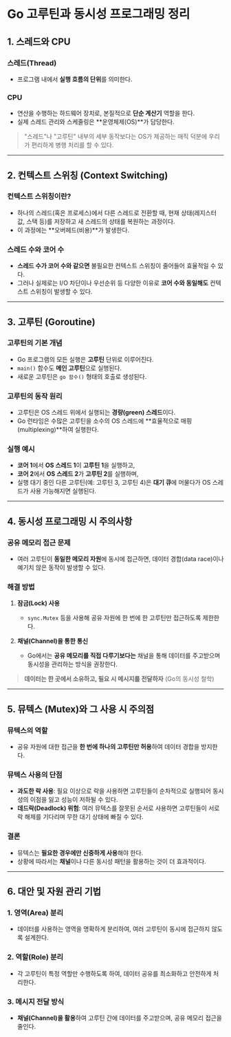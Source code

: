 # Go 고루틴과 동시성 프로그래밍 정리

## 1. 스레드와 CPU

### 스레드(Thread)
- 프로그램 내에서 **실행 흐름의 단위**를 의미한다.

### CPU
- 연산을 수행하는 하드웨어 장치로, 본질적으로 **단순 계산기** 역할을 한다.
- 실제 스레드 관리와 스케줄링은 **운영체제(OS)**가 담당한다.

> "스레드"나 "고루틴" 내부의 세부 동작보다는 OS가 제공하는 매직 덕분에 우리가 편리하게 병행 처리를 할 수 있다.

---

## 2. 컨텍스트 스위칭 (Context Switching)

### 컨텍스트 스위칭이란?
- 하나의 스레드(혹은 프로세스)에서 다른 스레드로 전환할 때, 현재 상태(레지스터 값, 스택 등)를 저장하고 새 스레드의 상태를 복원하는 과정이다.
- 이 과정에는 **오버헤드(비용)**가 발생한다.

### 스레드 수와 코어 수
- **스레드 수가 코어 수와 같으면** 불필요한 컨텍스트 스위칭이 줄어들어 효율적일 수 있다.
- 그러나 실제로는 I/O 차단이나 우선순위 등 다양한 이유로 **코어 수와 동일해도** 컨텍스트 스위칭이 발생할 수 있다.

---

## 3. 고루틴 (Goroutine)

### 고루틴의 기본 개념
- Go 프로그램의 모든 실행은 **고루틴** 단위로 이루어진다.
- `main()` 함수도 **메인 고루틴**으로 실행된다.
- 새로운 고루틴은 `go 함수()` 형태의 호출로 생성된다.

### 고루틴의 동작 원리
- 고루틴은 OS 스레드 위에서 실행되는 **경량(green) 스레드**이다.
- Go 런타임은 수많은 고루틴을 소수의 OS 스레드에 **효율적으로 매핑(multiplexing)**하여 실행한다.

### 실행 예시
- **코어 1**에서 **OS 스레드 1**이 **고루틴 1**을 실행하고,
- **코어 2**에서 **OS 스레드 2**가 **고루틴 2**를 실행하며,
- 실행 대기 중인 다른 고루틴(예: 고루틴 3, 고루틴 4)은 **대기 큐**에 머물다가 OS 스레드가 사용 가능해지면 실행된다.

---

## 4. 동시성 프로그래밍 시 주의사항

### 공유 메모리 접근 문제
- 여러 고루틴이 **동일한 메모리 자원**에 동시에 접근하면, 데이터 경합(data race)이나 예기치 않은 동작이 발생할 수 있다.

### 해결 방법
1. **잠금(Lock) 사용**
   - `sync.Mutex` 등을 사용해 공유 자원에 한 번에 한 고루틴만 접근하도록 제한한다.
   
2. **채널(Channel)을 통한 통신**
   - Go에서는 **공유 메모리를 직접 다루기보다는** 채널을 통해 데이터를 주고받으며 동시성을 관리하는 방식을 권장한다.

> **데이터는 한 곳에서 소유하고, 필요 시 메시지를 전달하자** (Go의 동시성 철학)

---

## 5. 뮤텍스 (Mutex)와 그 사용 시 주의점

### 뮤텍스의 역할
- 공유 자원에 대한 접근을 **한 번에 하나의 고루틴만 허용**하여 데이터 경합을 방지한다.

### 뮤텍스 사용의 단점
- **과도한 락 사용**: 필요 이상으로 락을 사용하면 고루틴들이 순차적으로 실행되어 동시성의 이점을 잃고 성능이 저하될 수 있다.
- **데드락(Deadlock) 위험**: 여러 뮤텍스를 잘못된 순서로 사용하면 고루틴들이 서로 락 해제를 기다리며 무한 대기 상태에 빠질 수 있다.

### 결론
- 뮤텍스는 **필요한 경우에만 신중하게 사용**해야 한다.
- 상황에 따라서는 **채널**이나 다른 동시성 패턴을 활용하는 것이 더 효과적이다.

---

## 6. 대안 및 자원 관리 기법

### 1. 영역(Area) 분리
- 데이터를 사용하는 영역을 명확하게 분리하여, 여러 고루틴이 동시에 접근하지 않도록 설계한다.

### 2. 역할(Role) 분리
- 각 고루틴이 특정 역할만 수행하도록 하여, 데이터 공유를 최소화하고 안전하게 처리한다.

### 3. 메시지 전달 방식
- **채널(Channel)을 활용**하여 고루틴 간에 데이터를 주고받으며, 공유 메모리 접근을 줄인다.
